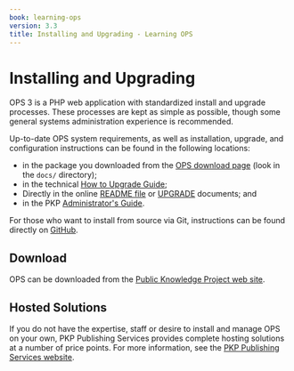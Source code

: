 ```yaml
---
book: learning-ops
version: 3.3
title: Installing and Upgrading - Learning OPS
---
```


# Installing and Upgrading

OPS 3 is a PHP web application with standardized install and upgrade processes. These processes are kept as simple as possible, though some general systems administration experience is recommended.

Up-to-date OPS system requirements, as well as installation, upgrade, and configuration instructions can be found in the following locations:

* in the package you downloaded from the [OPS download page](https://pkp.sfu.ca/ops/ops_download/) (look in the `docs/` directory);
* in the technical [How to Upgrade Guide](/dev/upgrade-guide/);
* Directly in the online [README file](https://github.com/pkp/ops/blob/main/docs/README.md) or [UPGRADE](https://github.com/pkp/ops/blob/main/docs/UPGRADE.md) documents; and
* in the PKP [Administrator's Guide](/admin-guide/).

For those who want to install from source via Git, instructions can be found directly on [GitHub](https://github.com/pkp/ops).

## Download

OPS can be downloaded from the [Public Knowledge Project web site](https://pkp.sfu.ca/ops/ops_download/).

## Hosted Solutions

If you do not have the expertise, staff or desire to install and manage OPS on your own, PKP Publishing Services provides complete hosting solutions at a number of price points. For more information, see the [PKP Publishing Services website](https://pkpservices.sfu.ca).
